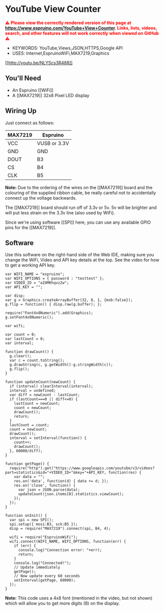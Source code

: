 <!--- Copyright (c) 2017 Gordon Williams, Pur3 Ltd. See the file LICENSE for copying permission. -->
YouTube View Counter
======================

<span style="color:red">:warning: **Please view the correctly rendered version of this page at https://www.espruino.com/YouTube+View+Counter. Links, lists, videos, search, and other features will not work correctly when viewed on GitHub** :warning:</span>

* KEYWORDS: YouTube,Views,JSON,HTTPS,Google API
* USES: Internet,EspruinoWiFi,MAX7219,Graphics

[[http://youtu.be/NLYScs3R488]]


You'll Need
----------

* An Espruino [[WiFi]]
* A [[MAX7219]] 32x8 Pixel LED display


Wiring Up
--------

Just connect as follows:

| MAX7219 | Espruino |
|---------|----------|
| VCC     | VUSB or 3.3V |
| GND     | GND      |
| DOUT    | B3       |
| CS      | B4       |
| CLK     | B5       |

**Note:** Due to the ordering of the wires on the [[MAX7219]] board and the
colouring of the supplied ribbon cable, be really careful not to accidentally
connect up the voltage backwards.

The [[MAX7219]] board should run off of 3.3v or 5v. 5v will be brighter and will put
less strain on the 3.3v line (also used by WiFi).

Since we're using software [[SPI]] here, you can use any available GPIO pins for the [[MAX7219]].


Software
--------

Use this software on the right-hand side of the Web IDE, making sure you change the
WiFi, Video and API key details at the top. See the video for how to get a working
API key.


```
var WIFI_NAME = "espruino";
var WIFI_OPTIONS = { password : "testtest" };
var VIDEO_ID = "aZ4MKhqvz2w";
var API_KEY = "";

var disp;
var g = Graphics.createArrayBuffer(32, 8, 1, {msb:false});
g.flip = function() { disp.raw(g.buffer); };

require("Font4x8Numeric").add(Graphics);
g.setFont4x8Numeric();

var wifi;

var count = 0;
var lastCount = 0;
var interval;

function drawCount() {
  g.clear();
  var c = count.toString();
  g.drawString(c, g.getWidth()-g.stringWidth(c));
  g.flip();
}

function updateCount(newCount) {
  if (interval) clearInterval(interval);
  interval = undefined;
  var diff = newCount - lastCount;
  if (lastCount===0 || diff<=0) {
    lastCount = newCount;
    count = newCount;
    drawCount();
    return;
  }
  lastCount = count;
  count = newCount;
  drawCount();
  interval = setInterval(function() {
    count++;
    drawCount();
  }, 60000/diff);
}

function getPage() {
  require("http").get("https://www.googleapis.com/youtube/v3/videos?part=statistics&id="+VIDEO_ID+"&key="+API_KEY, function(res) {
    var data = "";
    res.on('data', function(d) { data += d; });
    res.on('close', function() {
      var json = JSON.parse(data);
      updateCount(json.items[0].statistics.viewCount);
    });
  });
}

function onInit() {
  var spi = new SPI();
  spi.setup({ mosi:B3, sck:B5 });
  disp = require("MAX7219").connect(spi, B4, 4);

  wifi = require("EspruinoWiFi");
  wifi.connect(WIFI_NAME, WIFI_OPTIONS, function(err) {
    if (err) {
      console.log("Connection error: "+err);
      return;
    }
    console.log("Connected!");
    // Update immediately
    getPage();
    // Now update every 60 seconds
    setInterval(getPage, 60000);
  });
}
```

**Note:** This code uses a 4x8 font (mentioned in the video, but not shown) which will
allow you to get more digits (8) on the display.

